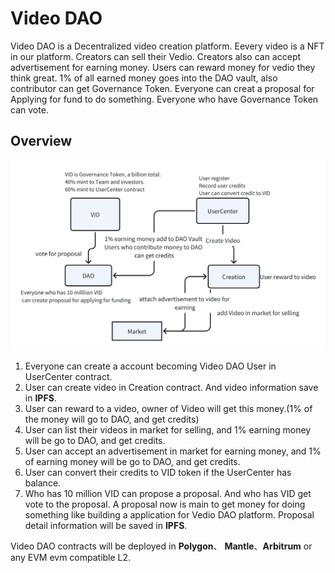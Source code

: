 # Video DAO
Video DAO is a Decentralized video creation platform. Eevery video is a NFT in our platform. Creators can sell their Vedio. 
Creators also can accept advertisement for earning money. Users can reward money for vedio they think great.
1% of all earned money goes into the DAO vault, also contributor can get Governance Token. Everyone can creat 
a proposal for Applying for fund to do something. Everyone who have Governance Token can vote.


## Overview

![](./overview.png)

1. Everyone can create a account becoming Video DAO User in UserCenter contract. 
2. User can create video in Creation contract. And video information save in **IPFS**.
3. User can reward to a video, owner of Video will get this money.(1% of the money will go to DAO, and get credits)
4. User can list their videos in market for selling, and 1% earning money will be  go to DAO, and get credits.
5. User can accept an advertisement in market for earning money, and 1% of earning money will be go to DAO, and get credits.
6. User can convert their credits to VID token if the UserCenter has balance.
7. Who has 10 million VID can propose a proposal.  And who has VID get vote to the proposal. A proposal now is main to get money for doing something like building a application for Vedio DAO platform.  Proposal detail information will be saved in **IPFS**.

Video DAO contracts will be deployed in **Polygon**、 **Mantle**、**Arbitrum** or any EVM evm compatible L2.
